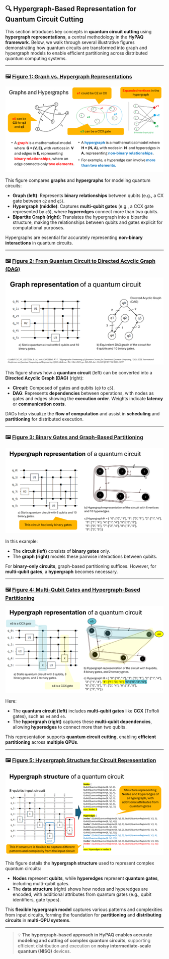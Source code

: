 ## 🔍 Hypergraph-Based Representation for Quantum Circuit Cutting

This section introduces key concepts in **quantum circuit cutting** using **hypergraph representations**, a central methodology in the **HyPAQ framework**. Below, we walk through several illustrative figures demonstrating how quantum circuits are transformed into graph and hypergraph models to enable efficient partitioning across distributed quantum computing systems.

---

### 🖼️ [Figure 1: Graph vs. Hypergraph Representations](https://github.com/hypaq/hypaq/blob/main/images/fig1.png)

![Graph vs. Hypergraph](https://github.com/hypaq/hypaq/blob/main/images/fig1.png)

This figure compares **graphs** and **hypergraphs** for modeling quantum circuits:
- **Graph (left)**: Represents **binary relationships** between qubits (e.g., a CX gate between `q2` and `q5`).
- **Hypergraph (middle)**: Captures **multi-qubit gates** (e.g., a CCX gate represented by `e3`), where **hyperedges** connect more than two qubits.
- **Bipartite Graph (right)**: Translates the hypergraph into a bipartite structure, making the relationships between qubits and gates explicit for computational purposes.

Hypergraphs are essential for accurately representing **non-binary interactions** in quantum circuits.

---

### 🖼️ [Figure 2: From Quantum Circuit to Directed Acyclic Graph (DAG)](https://github.com/hypaq/hypaq/blob/main/images/fig2.png)

![Quantum Circuit to DAG](https://github.com/hypaq/hypaq/blob/main/images/fig2.png)

This figure shows how a **quantum circuit** (left) can be converted into a **Directed Acyclic Graph (DAG)** (right):
- **Circuit**: Composed of gates and qubits (`q0` to `q5`).
- **DAG**: Represents **dependencies** between operations, with nodes as gates and edges showing the **execution order**. Weights indicate **latency** or **communication costs**.

DAGs help visualize the **flow of computation** and assist in **scheduling** and **partitioning** for distributed execution.

---

### 🖼️ [Figure 3: Binary Gates and Graph-Based Partitioning](https://github.com/hypaq/hypaq/blob/main/images/fig3.png)

![Binary Gates Graph Partitioning](https://github.com/hypaq/hypaq/blob/main/images/fig3.png)

In this example:
- The **circuit (left)** consists of **binary gates** only.
- The **graph (right)** models these pairwise interactions between qubits.

For **binary-only circuits**, graph-based partitioning suffices. However, for **multi-qubit gates**, a **hypergraph** becomes necessary.

---

### 🖼️ [Figure 4: Multi-Qubit Gates and Hypergraph-Based Partitioning](https://github.com/hypaq/hypaq/blob/main/images/fig4.png)

![Multi-Qubit Gates Hypergraph](https://github.com/hypaq/hypaq/blob/main/images/fig4.png)

Here:
- The **quantum circuit (left)** includes **multi-qubit gates** like **CCX** (Toffoli gates), such as `e4` and `e5`.
- The **hypergraph (right)** captures these **multi-qubit dependencies**, allowing **hyperedges** to connect more than two qubits.

This representation supports **quantum circuit cutting**, enabling **efficient partitioning** across **multiple QPUs**.

---

### 🖼️ [Figure 5: Hypergraph Structure for Circuit Representation](https://github.com/hypaq/hypaq/blob/main/images/fig5.png)

![Hypergraph Structure Circuit Representation](https://github.com/hypaq/hypaq/blob/main/images/fig5.png)

This figure details the **hypergraph structure** used to represent complex quantum circuits:
- **Nodes** represent **qubits**, while **hyperedges** represent **quantum gates**, including multi-qubit gates.
- The **data structure** (right) shows how nodes and hyperedges are encoded, with additional attributes from quantum gates (e.g., qubit identifiers, gate types).

This **flexible hypergraph model** captures various patterns and complexities from input circuits, forming the foundation for **partitioning** and **distributing circuits** in **multi-QPU systems**.

---

> 💡 **The hypergraph-based approach in HyPAQ enables accurate modeling and cutting of complex quantum circuits**, supporting efficient distribution and execution on **noisy intermediate-scale quantum (NISQ)** devices.


